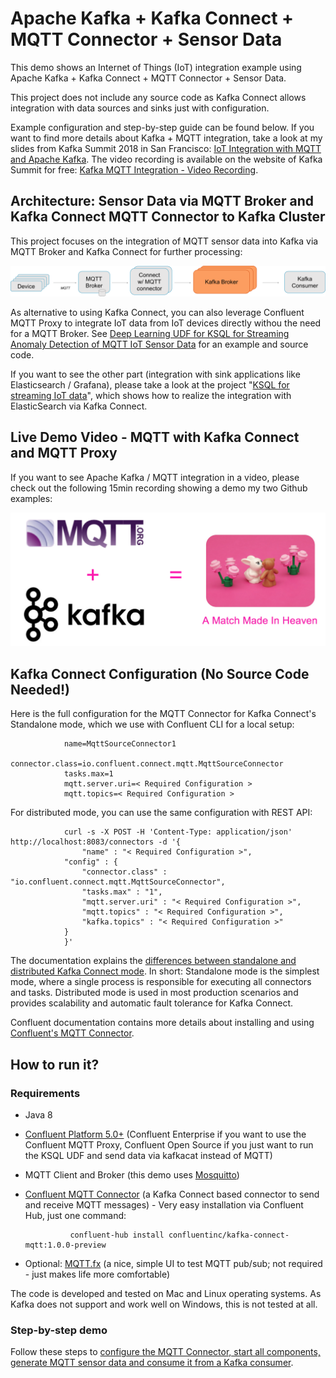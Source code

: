 # Apache Kafka + Kafka Connect + MQTT Connector + Sensor Data

This demo shows an Internet of Things (IoT) integration example using Apache Kafka + Kafka Connect + MQTT Connector + Sensor Data.

This project does not include any source code as Kafka Connect allows integration with data sources and sinks just with configuration. 

Example configuration and step-by-step guide can be found below. If you want to find more details about Kafka + MQTT integration, take a look at my slides from Kafka Summit 2018 in San Francisco: [IoT Integration with MQTT and Apache Kafka](https://www.slideshare.net/KaiWaehner/iot-integration-with-mqtt-and-apache-kafka). The video recording is available on the website of Kafka Summit for free: [Kafka MQTT Integration - Video Recording](https://www.confluent.io/kafka-summit-sf18/processing-iot-data-from-end-to-end).

## Architecture: Sensor Data via MQTT Broker and Kafka Connect MQTT Connector to Kafka Cluster

This project focuses on the integration of MQTT sensor data into Kafka via MQTT Broker and Kafka Connect for further processing:

![](pictures/Apache_Kafka_Connect_MQTT_Broker_Mosquitto_Integration.png)

As alternative to using Kafka Connect, you can also leverage Confluent MQTT Proxy to integrate IoT data from IoT devices directly withou the need for a MQTT Broker. See [Deep Learning UDF for KSQL for Streaming Anomaly Detection of MQTT IoT Sensor Data](https://github.com/kaiwaehner/ksql-udf-deep-learning-mqtt-iot) for an example and source code. 

If you want to see the other part (integration with sink applications like Elasticsearch / Grafana), please take a look at the project "[KSQL for streaming IoT data](https://github.com/kaiwaehner/ksql-fork-with-deep-learning-function)", which shows how to realize the integration with ElasticSearch via Kafka Connect.

## Live Demo Video - MQTT with Kafka Connect and MQTT Proxy
If you want to see Apache Kafka / MQTT integration in a video, please check out the following 15min recording showing a demo my two Github examples:

[![Apache Kafka + MQTT Integration](pictures/MQTT_Apache_Kafka_Integration_Confluent_Proxy_Connect.png)](https://www.youtube.com/watch?v=L38-6ilGeKE)

## Kafka Connect Configuration (No Source Code Needed!)
Here is the full configuration for the MQTT Connector for Kafka Connect's Standalone mode, which we use with Confluent CLI for a local setup: 

                name=MqttSourceConnector1
                connector.class=io.confluent.connect.mqtt.MqttSourceConnector
                tasks.max=1
                mqtt.server.uri=< Required Configuration >
                mqtt.topics=< Required Configuration >


For distributed mode, you can use the same configuration with REST API:

                curl -s -X POST -H 'Content-Type: application/json' http://localhost:8083/connectors -d '{
                    "name" : "< Required Configuration >",
                "config" : {
                    "connector.class" : "io.confluent.connect.mqtt.MqttSourceConnector",
                    "tasks.max" : "1",
                    "mqtt.server.uri" : "< Required Configuration >",
                    "mqtt.topics" : "< Required Configuration >",
                    "kafka.topics" : "< Required Configuration >"
                }
                }'


The documentation explains the [differences between standalone and distributed Kafka Connect mode](https://docs.confluent.io/current/connect/concepts.html#connect-concepts). In short: Standalone mode is the simplest mode, where a single process is responsible for executing all connectors and tasks. Distributed mode is used in most production scenarios and provides scalability and automatic fault tolerance for Kafka Connect.






Confluent documentation contains more details about installing and using [Confluent's MQTT Connector](https://docs.confluent.io/current/connect/kafka-connect-mqtt).

## How to run it?

### Requirements
- Java 8
- [Confluent Platform 5.0+](https://www.confluent.io/download/) (Confluent Enterprise if you want to use the Confluent MQTT Proxy, Confluent Open Source if you just want to run the KSQL UDF and send data via kafkacat instead of MQTT)
- MQTT Client and Broker (this demo uses [Mosquitto](https://mosquitto.org/download/))
- [Confluent MQTT Connector](https://www.confluent.io/connector/kafka-connect-mqtt/) (a Kafka Connect based connector to send and receive MQTT messages) - Very easy installation via Confluent Hub, just one command:

                confluent-hub install confluentinc/kafka-connect-mqtt:1.0.0-preview
- Optional: [MQTT.fx](https://mqttfx.jensd.de/) (a nice, simple UI to test MQTT pub/sub; not required - just makes life more comfortable)

The code is developed and tested on Mac and Linux operating systems. As Kafka does not support and work well on Windows, this is not tested at all.


### Step-by-step demo
Follow these steps to [configure the MQTT Connector, start all components, generate MQTT sensor data and consume it from a Kafka consumer](https://github.com/kaiwaehner/kafka-connect-iot-mqtt-connector-example/blob/master/live-demo-kafka-connect-iot-mqtt-connector.adoc).





